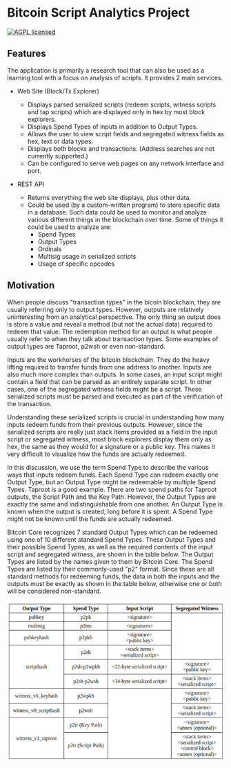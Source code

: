 # Bitcoin Script Analytics Project

[![AGPL licensed](https://img.shields.io/badge/license-AGPL-blue.svg)](https://github.com/btc-script-explorer/explorer/blob/master/LICENSE)

## Features

The application is primarily a research tool that can also be used as a learning tool with a focus on analysis of scripts. It provides 2 main services.

- Web Site (Block/Tx Explorer)
  - Displays parsed serialized scripts (redeem scripts, witness scripts and tap scripts) which are displayed only in hex by most block explorers.
  - Displays Spend Types of inputs in addition to Output Types.
  - Allows the user to view script fields and segregated witness fields as hex, text or data types.
  - Displays both blocks and transactions. (Address searches are not currently supported.)
  - Can be configured to serve web pages on any network interface and port.

- REST API
  - Returns everything the web site displays, plus other data.
  - Could be used (by a custom-written program) to store specific data in a database. Such data could be used to monitor and analyze various different things in the blockchain over time. Some of things it could be used to analyze are:
    - Spend Types
    - Output Types
    - Ordinals
    - Multisig usage in serialized scripts
    - Usage of specific opcodes

## Motivation

When people discuss "transaction types" in the bicoin blockchain, they are usually referring only to output types.
However, outputs are relatively uninteresting from an analytical perspective. The only thing an output does is store a value and reveal a method (but not the actual data) required to redeem that value.
The redemption method for an output is what people usually refer to when they talk about transaction types. Some examples of output types are Taproot, p2wsh or even non-standard.

Inputs are the workhorses of the bitcoin blockchain. They do the heavy lifting required to transfer funds from one address to another. Inputs are also much more complex than outputs.
In some cases, an input script might contain a field that can be parsed as an entirely separate script.
In other cases, one of the segregated witness fields might be a script.
These serialized scripts must be parsed and executed as part of the verification of the transaction.

Understanding these serialized scripts is crucial in understanding how many inputs redeem funds from their previous outputs. However, since the serialized scripts are really just stack items
provided as a field in the input script or segregated witness, most block explorers display them only as hex, the same as they would for a signature or a public key. This makes it very difficult to
visualize how the funds are actually redeemed.

In this discussion, we use the term Spend Type to describe the various ways that inputs redeem funds. Each Spend Type can redeem exactly one Output Type, but an Output Type might be redeemable by multiple
Spend Types. Taproot is a good example. There are two spend paths for Taproot outputs, the Script Path and the Key Path. However, the Output Types are exactly the same and indistinguishable from one another.
An Output Type is known when the output is created, long before it is spent. A Spend Type might not be known until the funds are actually redeemed.

Bitcoin Core recognizes 7 standard Output Types which can be redeemed using one of 10 different standard Spend Types. These Output Types and their possible Spend Types, as well as the required contents of
the input script and segregated witness, are shown in the table below. The Output Types are listed by the names given to them by Bitcoin Core. The Spend Types are listed by their commonly-used "p2" format.
Since these are all standard methods for redeeming funds, the data in both the inputs and the outputs must be exactly as shown in the table below, otherwise one or both will be considered non-standard.

![Spend Types](/assets/images/spend-type-table.jpg)
